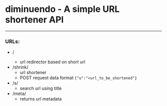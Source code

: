 # diminuendo - A simple URL shortener API
---

### URLs:
- /<hash>
    - url redirector based on short url
- /shrink/
    - url shortener
    - POST request data format `{"u":"<url_to_be_shortened"}`
- /s/
    - search url using title
- /meta/
    - returns url metadata
